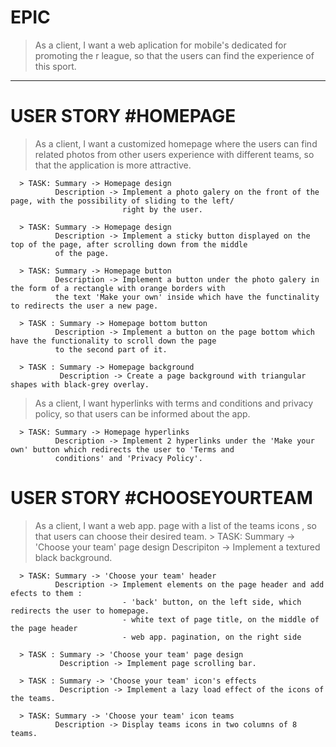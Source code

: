 # EPIC

> As a client, I want a web aplication for mobile's dedicated for promoting the r league, so that the users can find the 
experience of this sport.




-------------------------------------------------------------------------------

# USER STORY #HOMEPAGE

> As a client, I want a customized homepage where the users can find related photos from other users experience with different 
teams, so that the application is more attractive. 

      > TASK: Summary -> Homepage design
              Description -> Implement a photo galery on the front of the page, with the possibility of sliding to the left/
                             right by the user.

      > TASK: Summary -> Homepage design
              Description -> Implement a sticky button displayed on the top of the page, after scrolling down from the middle
              of the page.
              
      > TASK: Summary -> Homepage button
              Description -> Implement a button under the photo galery in the form of a rectangle with orange borders with 
              the text 'Make your own' inside which have the functinality to redirects the user a new page.
              
      > TASK : Summary -> Homepage bottom button
              Description -> Implement a button on the page bottom which have the functionality to scroll down the page 
              to the second part of it.
              
      > TASK : Summary -> Homepage background
               Description -> Create a page background with triangular shapes with black-grey overlay. 
               
> As a client, I want hyperlinks with terms and conditions and privacy policy, so that users can be informed about the app.
      
      > TASK: Summary -> Homepage hyperlinks
              Description -> Implement 2 hyperlinks under the 'Make your own' button which redirects the user to 'Terms and
              conditions' and 'Privacy Policy'.
              
              
# USER STORY #CHOOSEYOURTEAM 

> As a client, I want a web app. page with a list of the teams icons , so that users can choose their desired team.
      > TASK: Summary -> 'Choose your team' page design 
              Descripiton -> Implement a textured black background.
              
      > TASK: Summary -> 'Choose your team' header
              Description -> Implement elements on the page header and add efects to them :
                             - 'back' button, on the left side, which redirects the user to homepage.
                             - white text of page title, on the middle of the page header
                             - web app. pagination, on the right side
                             
      > TASK : Summary -> 'Choose your team' page design
               Description -> Implement page scrolling bar.
               
      > TASK : Summary -> 'Choose your team' icon's effects
               Description -> Implement a lazy load effect of the icons of the teams.
      
      > TASK: Summary -> 'Choose your team' icon teams
              Description -> Display teams icons in two columns of 8 teams.
      
      
